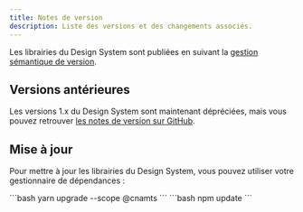 ```yaml
---
title: Notes de version
description: Liste des versions et des changements associés.
---
```


Les librairies du Design System sont publiées en suivant la [gestion sémantique de version](https://semver.org/lang/fr/).

<doc-release-notes class="mt-2 mt-mb-4 mb-4"></doc-release-notes>

## Versions antérieures

Les versions 1.x du Design System sont maintenant dépréciées, mais vous pouvez retrouver [les notes de version sur GitHub](https://github.com/assurance-maladie-digital/vue-dot/releases).

## Mise à jour

Pour mettre à jour les librairies du Design System, vous pouvez utiliser votre gestionnaire de dépendances :

<doc-tabs code>
<doc-tab-item label="Yarn">
```bash
yarn upgrade --scope @cnamts
```
</doc-tab-item>

<doc-tab-item label="npm">
```bash
npm update
```
</doc-tab-item>
</doc-tabs>
